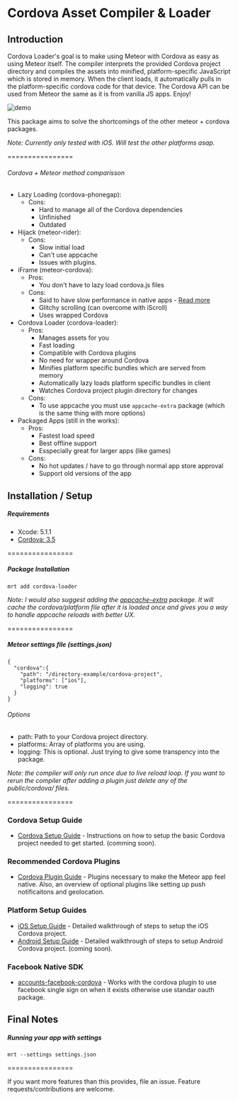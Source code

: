 Cordova Asset Compiler & Loader
================

## Introduction

Cordova Loader's goal is to make using Meteor with Cordova as easy as using Meteor itself. The compiler interprets the provided Cordova project directory and compiles the assets into minified, platform-specific JavaScript which is stored in memory. When the client loads, it automatically pulls in the platform-specific cordova code for that device. The Cordova API can be used from Meteor the same as it is from vanilla JS apps. Enjoy!

![demo](http://cl.ly/image/29231q3f0N46/Image%202014-06-30%20at%2010.40.07%20AM.png)

This package aims to solve the shortcomings of the other meteor + cordova packages. 

*Note: Currently only tested with iOS. Will test the other platforms asap.*

================

###### Cordova + Meteor method comparisson 

* Lazy Loading (cordova-phonegap): 
  * Cons:
    * Hard to manage all of the Cordova dependencies
    * Unfinished 
    * Outdated
* Hijack (meteor-rider): 
  * Cons: 
    * Slow initial load
    * Can't use appcache
    * Issues with plugins.
* iFrame (meteor-cordova): 
  * Pros:
     * You don't have to lazy load cordova.js files
  * Cons: 
    * Said to have slow performance in native apps - [Read more](https://github.com/phonegap/phonegap/wiki/iFrame-Usage)
    * Glitchy scrolling (can overcome with iScroll)
    * Uses wrapped Cordova
* Cordova Loader (cordova-loader): 
  * Pros:
    * Manages assets for you
    * Fast loading
    * Compatible with Cordova plugins
    * No need for wrapper around Cordova
    * Minifies platform specific bundles which are served from memory
    * Automatically lazy loads platform specific bundles in client
    * Watches Cordova project plugin directory for changes
  * Cons:
    * To use appcache you must use `appcache-extra` package (which is the same thing with more options)
* Packaged Apps (still in the works):
  * Pros:
    * Fastest load speed
    * Best offline support
    * Esspecially great for larger apps (like games)
  * Cons:
    * No hot updates / have to go through normal app store approval
    * Support old versions of the app

## Installation / Setup

##### Requirements
* Xcode: 5.1.1
* [Cordova: 3.5](http://cordova.apache.org/)

================

##### Package Installation
````
mrt add cordova-loader
````
*Note: I would also suggest adding the [appcache-extra](http://github.com/andrewreedy/meteor-appcache-extra) package. It will cache the cordova/platform file after it is loaded once and gives you a way to handle appcache reloads with better UX.*

================

##### Meteor settings file (settings.json)
````
{
  "cordova":{
    "path": "/directory-example/cordova-project",
    "platforms": ["ios"],
    "logging": true
  }
}
````
###### Options
* path: Path to your Cordova project directory.
* platforms: Array of platforms you are using.
* logging: This is optional. Just trying to give some transpency into the package.

*Note: the compiler will only run once due to live reload loop. If you want to rerun the compiler after adding a plugin just delete any of the public/cordova/ files.*

================

### Cordova Setup Guide
* [Cordova Setup Guide](https://github.com/andrewreedy/meteor-cordova-loader/wiki/Cordova-Setup) - Instructions on how to setup the basic Cordova project needed to get started. (comming soon).

### Recommended Cordova Plugins
* [Cordova Plugin Guide](https://github.com/andrewreedy/meteor-cordova-loader/wiki/Cordova-Plugins) - Plugins necessary to make the Meteor app feel native. Also, an overview of optional plugins like setting up push notificaitons and geolocation.

### Platform Setup Guides
* [iOS Setup Guide](https://github.com/andrewreedy/meteor-cordova-loader/wiki/iOS-Setup) - Detailed walkthrough of steps to setup the iOS Cordova project.
* [Android Setup Guide](https://github.com/andrewreedy/meteor-cordova-loader/wiki/Anroid-Setup) - Detailed walkthrough of steps to setup Android Cordova project. (coming soon).

### Facebook Native SDK
* [accounts-facebook-cordova](https://github.com/andrewreedy/meteor-accounts-facebook-cordova) - Works with the cordova plugin to use facebook single sign on when it exists otherwise use standar oauth package.

## Final Notes

##### Running your app with settings
````
mrt --settings settings.json
````
================

If you want more features than this provides, file an issue. Feature requests/contributions are welcome.
